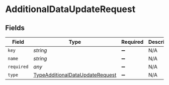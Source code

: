 # AdditionalDataUpdateRequest


## Fields

| Field                                                                                     | Type                                                                                      | Required                                                                                  | Description                                                                               |
| ----------------------------------------------------------------------------------------- | ----------------------------------------------------------------------------------------- | ----------------------------------------------------------------------------------------- | ----------------------------------------------------------------------------------------- |
| `key`                                                                                     | *string*                                                                                  | :heavy_minus_sign:                                                                        | N/A                                                                                       |
| `name`                                                                                    | *string*                                                                                  | :heavy_minus_sign:                                                                        | N/A                                                                                       |
| `required`                                                                                | *any*                                                                                     | :heavy_minus_sign:                                                                        | N/A                                                                                       |
| `type`                                                                                    | [TypeAdditionalDataUpdateRequest](../../models/shared/typeadditionaldataupdaterequest.md) | :heavy_minus_sign:                                                                        | N/A                                                                                       |
